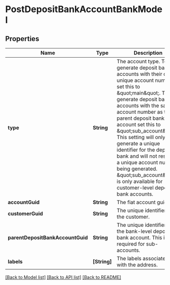 # PostDepositBankAccountBankModel

## Properties
Name | Type | Description | Notes
------------ | ------------- | ------------- | -------------
**type** | **String** | The account type. To generate deposit bank accounts with their own unique account number set this to \&quot;main\&quot;. To generate deposit bank accounts with the same account number as the parent deposit bank account set this to \&quot;sub_account\&quot;. This setting will only generate a unique identifier for the deposit bank and will not result in a unique account number being generated. \&quot;sub_account\&quot; is only  available for customer-level deposit bank accounts. | [optional] 
**accountGuid** | **String** | The fiat account guid. | 
**customerGuid** | **String** | The unique identifier for the customer. | [optional] 
**parentDepositBankAccountGuid** | **String** | The unique identifier for the bank-level deposit bank account. This is only required for sub-accounts. | [optional] 
**labels** | **[String]** | The labels associated with the address. | [optional] 

[[Back to Model list]](../README.md#documentation-for-models) [[Back to API list]](../README.md#documentation-for-api-endpoints) [[Back to README]](../README.md)



